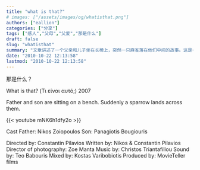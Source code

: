 ```yaml
---
title: "what is that?"
# images: ["/assets/images/og/whatisthat.png"]
authors: ["eallion"]
categories: ["分享"]
tags: ["感人","父母","父爱","那是什么"]
draft: false
slug: "whatisthat"
summary: "文章讲述了一个父亲和儿子坐在长椅上，突然一只麻雀落在他们中间的故事。这是一部由 Constantin Pilavios 执导、Nikos & Constantin Pilavios 编剧的电影，摄影师是 Zoe Manta，音乐由 Christos Triantafillou 创作，声音由 Teo Babouris 负责，混音则是 Kostas Varibobiotis 完成。该电影由 MovieTeller films 制作。"
date: "2010-10-22 12:13:58"
lastmod: "2010-10-22 12:13:58"
---
```


那是什么？

What is that? (Τι είναι αυτό;) 2007

Father and son are sitting on a bench. Suddenly a sparrow lands across them.

{{< youtube mNK6h1dfy2o >}}

Cast
Father: Nikos Zoiopoulos
Son: Panagiotis Bougiouris

Directed by: Constantin Pilavios
Written by: Nikos & Constantin Pilavios
Director of photography: Zoe Manta
Music by: Christos Triantafillou
Sound by: Teo Babouris
Mixed by: Kostas Varibobiotis
Produced by: MovieTeller films

